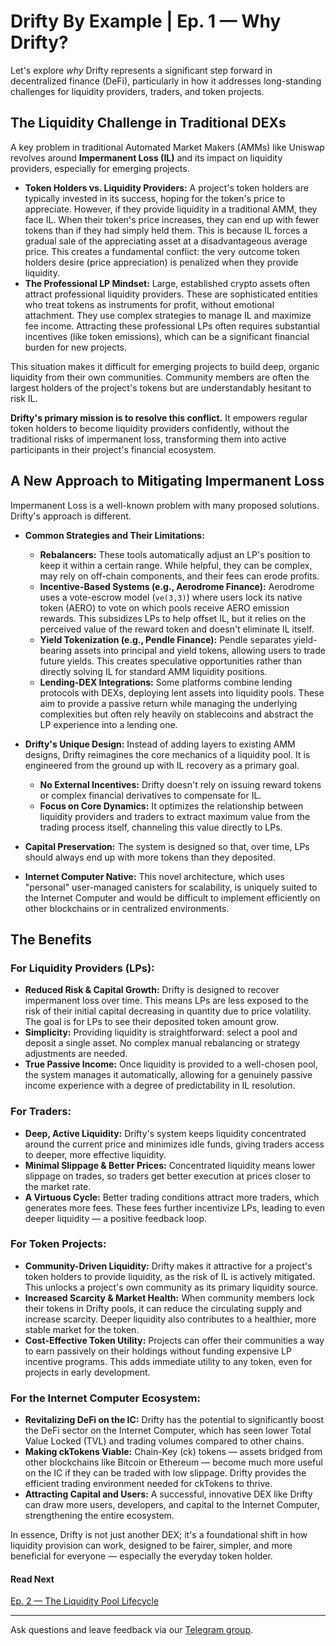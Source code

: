 # Drifty By Example | Ep. 1 — Why Drifty?

Let's explore _why_ Drifty represents a significant step forward in decentralized finance (DeFi), particularly in how it addresses long-standing challenges for liquidity providers, traders, and token projects.

## The Liquidity Challenge in Traditional DEXs

A key problem in traditional Automated Market Makers (AMMs) like Uniswap revolves around **Impermanent Loss (IL)** and its impact on liquidity providers, especially for emerging projects.

-   **Token Holders vs. Liquidity Providers:** A project's token holders are typically invested in its success, hoping for the token's price to appreciate. However, if they provide liquidity in a traditional AMM, they face IL. When their token's price increases, they can end up with fewer tokens than if they had simply held them. This is because IL forces a gradual sale of the appreciating asset at a disadvantageous average price. This creates a fundamental conflict: the very outcome token holders desire (price appreciation) is penalized when they provide liquidity.
-   **The Professional LP Mindset:** Large, established crypto assets often attract professional liquidity providers. These are sophisticated entities who treat tokens as instruments for profit, without emotional attachment. They use complex strategies to manage IL and maximize fee income. Attracting these professional LPs often requires substantial incentives (like token emissions), which can be a significant financial burden for new projects.

This situation makes it difficult for emerging projects to build deep, organic liquidity from their own communities. Community members are often the largest holders of the project's tokens but are understandably hesitant to risk IL.

**Drifty's primary mission is to resolve this conflict.** It empowers regular token holders to become liquidity providers confidently, without the traditional risks of impermanent loss, transforming them into active participants in their project's financial ecosystem.

## A New Approach to Mitigating Impermanent Loss

Impermanent Loss is a well-known problem with many proposed solutions. Drifty's approach is different.

-   **Common Strategies and Their Limitations:**

    -   **Rebalancers:** These tools automatically adjust an LP's position to keep it within a certain range. While helpful, they can be complex, may rely on off-chain components, and their fees can erode profits.
    -   **Incentive-Based Systems (e.g., Aerodrome Finance):** Aerodrome uses a vote-escrow model (`ve(3,3)`) where users lock its native token (AERO) to vote on which pools receive AERO emission rewards. This subsidizes LPs to help offset IL, but it relies on the perceived value of the reward token and doesn't eliminate IL itself.
    -   **Yield Tokenization (e.g., Pendle Finance):** Pendle separates yield-bearing assets into principal and yield tokens, allowing users to trade future yields. This creates speculative opportunities rather than directly solving IL for standard AMM liquidity positions.
    -   **Lending-DEX Integrations:** Some platforms combine lending protocols with DEXs, deploying lent assets into liquidity pools. These aim to provide a passive return while managing the underlying complexities but often rely heavily on stablecoins and abstract the LP experience into a lending one.

-   **Drifty's Unique Design:**
    Instead of adding layers to existing AMM designs, Drifty reimagines the core mechanics of a liquidity pool. It is engineered from the ground up with IL recovery as a primary goal.

    -   **No External Incentives:** Drifty doesn't rely on issuing reward tokens or complex financial derivatives to compensate for IL.
    -   **Focus on Core Dynamics:** It optimizes the relationship between liquidity providers and traders to extract maximum value from the trading process itself, channeling this value directly to LPs.

-   **Capital Preservation:** The system is designed so that, over time, LPs should always end up with more tokens than they deposited.
-   **Internet Computer Native:** This novel architecture, which uses "personal" user-managed canisters for scalability, is uniquely suited to the Internet Computer and would be difficult to implement efficiently on other blockchains or in centralized environments.

## The Benefits

### For Liquidity Providers (LPs):

-   **Reduced Risk & Capital Growth:** Drifty is designed to recover impermanent loss over time. This means LPs are less exposed to the risk of their initial capital decreasing in quantity due to price volatility. The goal is for LPs to see their deposited token amount grow.
-   **Simplicity:** Providing liquidity is straightforward: select a pool and deposit a single asset. No complex manual rebalancing or strategy adjustments are needed.
-   **True Passive Income:** Once liquidity is provided to a well-chosen pool, the system manages it automatically, allowing for a genuinely passive income experience with a degree of predictability in IL resolution.

### For Traders:

-   **Deep, Active Liquidity:** Drifty's system keeps liquidity concentrated around the current price and minimizes idle funds, giving traders access to deeper, more effective liquidity.
-   **Minimal Slippage & Better Prices:** Concentrated liquidity means lower slippage on trades, so traders get better execution at prices closer to the market rate.
-   **A Virtuous Cycle:** Better trading conditions attract more traders, which generates more fees. These fees further incentivize LPs, leading to even deeper liquidity — a positive feedback loop.

### For Token Projects:

-   **Community-Driven Liquidity:** Drifty makes it attractive for a project's token holders to provide liquidity, as the risk of IL is actively mitigated. This unlocks a project's own community as its primary liquidity source.
-   **Increased Scarcity & Market Health:** When community members lock their tokens in Drifty pools, it can reduce the circulating supply and increase scarcity. Deeper liquidity also contributes to a healthier, more stable market for the token.
-   **Cost-Effective Token Utility:** Projects can offer their communities a way to earn passively on their holdings without funding expensive LP incentive programs. This adds immediate utility to any token, even for projects in early development.

### For the Internet Computer Ecosystem:

-   **Revitalizing DeFi on the IC:** Drifty has the potential to significantly boost the DeFi sector on the Internet Computer, which has seen lower Total Value Locked (TVL) and trading volumes compared to other chains.
-   **Making ckTokens Viable:** Chain-Key (ck) tokens — assets bridged from other blockchains like Bitcoin or Ethereum — become much more useful on the IC if they can be traded with low slippage. Drifty provides the efficient trading environment needed for ckTokens to thrive.
-   **Attracting Capital and Users:** A successful, innovative DEX like Drifty can draw more users, developers, and capital to the Internet Computer, strengthening the entire ecosystem.

In essence, Drifty is not just another DEX; it's a foundational shift in how liquidity provision can work, designed to be fairer, simpler, and more beneficial for everyone — especially the everyday token holder.

#### Read Next

[Ep. 2 — The Liquidity Pool Lifecycle](./ep2-liquidity-pool-lifecycle.md)

---

Ask questions and leave feedback via our [Telegram group](https://t.me/driftyicp).
